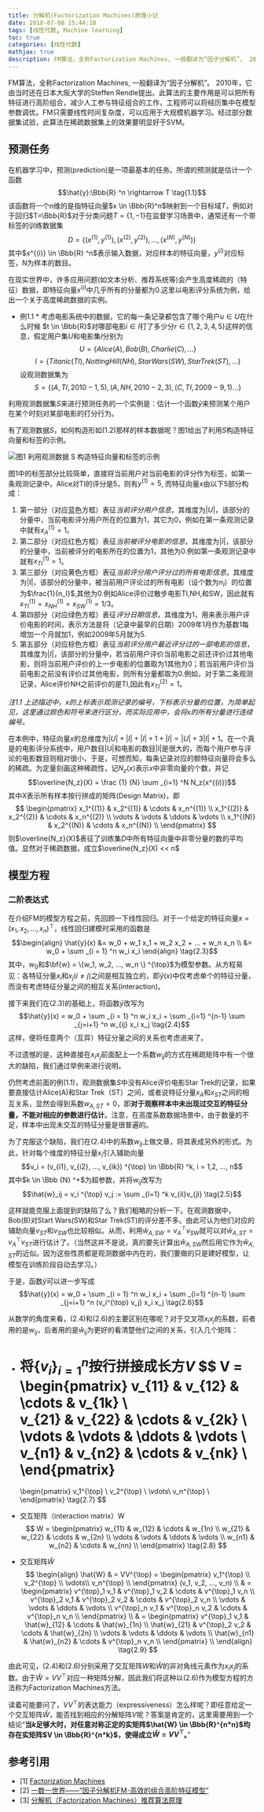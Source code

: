 ```yaml
---
title: 分解机(Factorization Machines)原理小记
date: 2018-07-08 15:44:18
tags: [线性代数, Machine learning]
toc: true
categories: [线性代数]
mathjax: true
description: FM算法，全称Factorization Machines, 一般翻译为“因子分解机”。 2010年，它由当时还在日本大阪大学的Steffen Rendle提出。此算法的主要作用是可以把所有特征进行高阶组合，减少人工参与特征组合的工作，工程师可以将经历集中在模型参数调优。FM只需要线性时间复杂度，可以应用于大规模机器学习。经过部分数据集试验，此算法在稀疏数据集上的效果要明显好于SVM。
---
```


FM算法，全称Factorization Machines, 一般翻译为“因子分解机”。 2010年，它由当时还在日本大阪大学的Steffen Rendle提出。此算法的主要作用是可以把所有特征进行高阶组合，减少人工参与特征组合的工作，工程师可以将经历集中在模型参数调优。FM只需要线性时间复杂度，可以应用于大规模机器学习。经过部分数据集试验，此算法在稀疏数据集上的效果要明显好于SVM。

## 预测任务

在机器学习中，预测(prediction)是一项最基本的任务。所谓的预测就是估计一个函数$$\hat{y}:\Bbb{R} ^n \rightarrow T \tag{1.1}$$该函数将一个$n$维的是指特征向量$x \in \Bbb{R}^n$映射到一个目标域$T$，例如对于回归$T=\Bbb{R}$对于分类问题$T=\{1, -1\}$在监督学习场景中，通常还有一个带标签的训练数据集$$D=\{(x^{(1)}, y^{(1)}), (x^{(2)}, y^{(2)}), ..., (x^{(N)}, y^{(N)}) \} \tag{1.2}$$其中$x^{(i)} \in \Bbb{R} ^n$表示输入数据，对应样本的特征向量，$y^{(i)}$对应标签，$N$为样本的数目。

在现实世界中，许多应用问题(如文本分析、推荐系统等)会产生高度稀疏的（特征）数据，即特征向量$x^{(i)}$中几乎所有的分量都为0.这里以电影评分系统为例，给出一个关于高度稀疏数据的实例。 

* 例1.1 * 考虑电影系统中的数据，它的每一条记录都包含了哪个用户$u \in U$在什么时候 $t \in \Bbb{R}$对哪部电影$i \in I$打了多少分$r \in \{1, 2, 3, 4, 5\}$这样的信息，假定用户集$U$和电影集$I$分别为$$U = \{Alice(A), Bob(B), Charlie(C), ...\}$$ $$I=\{Titanic(TI), Notting Hill(NH), Star Wars(SW), Star Trek(ST), ...\}$$设观测数据集为$$S=\{(A, TI, 2010-1, 5), (A, NH, 2010-2, 3), (C, TI, 2009-9, 1) ...\}$$

利用观测数据集$S$来进行预测任务的一个实例是：估计一个函数$\hat{y}$来预测某个用户在某个时刻对某部电影的打分行为。

有了观测数据$S$，如何构造形如$(1.2)$那样的样本数据呢？图1给出了利用$S$构造特征向量和标签的示例。

![图1 利用观测数据 S 构造特征向量和标签的示例](https://wx2.sinaimg.cn/mw690/7c35df9bly1ft2j3mmnefj20z60g2n64.jpg)

图1中的标签部分比较简单，直接将当前用户对当前电影的评分作为标签，如第一条观测记录中，Alice对TI的评分是5，则有$y ^{(1)} = 5$, 而特征向量$x$由以下5部分构成：

1. 第一部分（对应蓝色方框）表征*当前评分用户信息*，其维度为$|U|$，该部分的分量中，当前电影评分用户所在的位置为1，其它为0，例如在第一条观测记录中就有$x_A^{(1)} = 1$。
2. 第二部分（对应红色方框）表征*当前被评分电影的信息*，其维度为$|I|$，该部分的分量中，当前被评分的电影所在的位置为1，其他为0.例如第一条观测记录中就有$x_{TI} ^{(1)} = 1$。
3. 第三部分（对应黄色方框）表征*当前评分用户评分过的所有电影信息*，其维度为|I|，该部分的分量中，被当前用户评论过的所有电影（设个数为$n_I$）的位置为$\frac{1}{n_I}$,其他为0.例如Alice评价过散步电影TI,NH,和SW，因此就有$x^{(1)}_{TI} = x^{(1)}_{NH} = x^{(1)}_{SW} = 1/3$。 
4. 第四部分（对应绿色方框）表征*评分日期信息*，其维度为1，用来表示用户评价电影的时间，表示方法是将（记录中最早的日期）2009年1月作为基数1每增加一个月就加1，例如2009年5月就为5. 
5. 第五部分（对应棕色方框）表征*当前评分用户最近评分过的一部电影的信息*，其维度为$|I|$，该部分的分量中，若当前用户评价当前电影之前还评价过其他电影，则将当前用户评价的上一步电影的位置取为1其他为0；若当前用户评价当前电影之前没有评价过其他电影，则所有分量都取为0.例如，对于第二条观测记录，Alice评价NH之前评价的是TI,因此有$x_{TI} ^{(2)} = 1$。

*注1.1 上述描述中，x的上标表示观测记录的编号，下标表示分量的位置，为简单起见，这里通过颜色和符号来进行区分，而实际应用中，会将$x$的所有分量进行连续编号。*

在本例中，特征向量$x$的总维度为$|U| + |I| + |I| + 1 + |I| = |U| + 3|I| + 1$。在一个真是的电影评分系统中，用户数目|U|和电影的数目|I|是很大的，而每个用户参与评论的电影数目则相对很小，于是，可想而知，每条记录对应的额特征向量将会多么的稀疏。为定量刻画这种稀疏性，记$N_z(x)$表示$x$中非零向量的个数，并记$$\overline{N_z}(X) = \frac {1} {N} \sum _{i=1} ^N N_z(x^{(i)})$$其中$X$表示所有样本按行拼成的矩阵(Design Matrix)，即
$$ 
   \begin{pmatrix} 
   x_1^{(1)} & x_2^{(1)} & \cdots & x_n^{(1)} \\  
   x_1^{(2)} & x_2^{(2)} & \cdots & x_n^{(2)} \\  
   \vdots & \vdots  & \ddots & \vdots \\
   x_1^{(N)} & x_2^{(N)} & \cdots & x_n^{(N)} \\  
   \end{pmatrix}
$$
则$\overline{N_z}(X)$表征了训练集$D$中所有特征向量中非零分量的数的平均值。显然对于稀疏数据，成立$\overline{N_z}(X) << n$

## 模型方程

### 二阶表达式

在介绍FM的模型方程之前，先回顾一下线性回归。对于一个给定的特征向量$x = (x_1, x_2, ..., x_n)^{\top}$，线性回归建模时采用的函数是$$\begin{align} \hat{y}(x) &= w_0 + w_1 x_1 + w_2 x_2 + ... + w_n x_n \\ &= w_0 + \sum _{i = 1} ^n w_i x_i \end{align} \tag{2.3}$$其中，$w_0$和$\bf{w} = \{w_1, w_2, ..., w_n \} ^{\top}$为模型参数。从方程易见：各特征分量$x_i$和$x_j(i \neq j)$之间是相互独立的，即$\hat{y}(x)$中仅考虑单个的特征分量，而没有考虑特征分量之间的相互关系(interaction)。 

接下来我们在$(2.3)$的基础上，将函数$\hat{y}$改写为$$\hat{y}(x) = w_0 + \sum _{i = 1} ^n w_i x_i + \sum _{i=1} ^{n-1} \sum _{j=i+1} ^n w_{ij} x_i x_j \tag{2.4}$$这样，便将任意两个（互异）特征分量之间的关系也考虑进来了。

不过遗憾的是，这种直接在$x_i x_j$前面配上一个系数$w_{ij}$的方式在稀疏矩阵中有一个很大的缺陷，我们通过举例来进行说明。 

仍然考虑前面的例$(1.1)$，观测数据集$S$中没有Alice评价电影Star Trek的记录，如果要直接估计Alice(A)和Star Trek（ST）之间，或者说特征分量$x_A$和$x_{ST}$之间的相互关系，显然会得到系数$w_{A,ST} = 0$，即**对于观察样本中未出现过交互的特征分量，不能对相应的参数进行估计**。注意，在高度系数数据场景中，由于数量的不足，样本中出现未交互的特征分量是很普遍的。 

为了克服这个缺陷，我们在$(2.4)$中的系数$w_{ij}$上做文章，将其表成另外的形式。为此，针对每个维度的特征分量$x_i$引入辅助向量$$v_i = (v_{i1}, v_{i2}, ..., v_{ik}) ^{\top} \in \Bbb{R} ^k, i = 1,2, ..., n$$其中$k \in \Bbb {N} ^+$为超参数，并将$w_{ij}$改写为$$\hat{w}_ij = v_i ^{\top} v_j := \sum _{l=1} ^k v_{il}v_{jl} \tag{2.5}$$

这样就能克服上面提到的缺陷了么？我们粗略的分析一下。在观测数据中，Bob(B)对Start Wars(SW)和Star Trek(ST)的评分差不多。由此可认为他们对应的辅助向量$v_{ST}$和$v_{SW}$也比较相似。从而，利用$\hat{w}_{A,SW} = v_A ^{\top} v_{SW}$就可以对$\hat{w}_{A,ST} = v_A ^{\top} v_{ST}$进行估计了。（当然这并不是说，真的要先计算出$\hat{w}_{A,SW}$然后用它作为$\hat{w}_{A,ST}$的近似。因为这些性质都是观测数据中内在的，我们要做的只是建好模型，让模型在训练阶段自动去学习。）

于是，函数$\hat{y}$可以进一步写成$$\hat{y}(x) = w_0 + \sum _{i = 1} ^n w_i x_i + \sum _{i=1} ^{n-1} \sum _{j=i+1} ^n (v_i^{\top} v_j) x_i x_j \tag{2.6}$$

从数学的角度来看，$(2.4)$和$(2.6)$的主要区别在哪呢？对于交叉项$x_i x_j$的系数，前者用的是$w_{ij}$，后者用的是$\hat{w}_{ij}$为更好的看清楚他们之间的关系，引入几个矩阵：

- 将$\{v_i\}_{i=1}^{n}$按行拼接成长方$V$ 
$$ V = 
   \begin{pmatrix} 
   v_{11} & v_{12} & \cdots & v_{1k} \\  
   v_{21} & v_{22} & \cdots & v_{2k} \\  
   \vdots & \vdots  & \ddots & \vdots \\
   v_{n1} & v_{n2} & \cdots & v_{nk} \\  
   \end{pmatrix}
   = 
   \begin{pmatrix}
   v_1^{\top} \\ 
   v_2^{\top} \\ 
   \vdots\\
   v_n^{\top} \\ 
   \end{pmatrix}
   \tag{2.7}
$$

- 交互矩阵（interaction matrix）W
$$ W = 
   \begin{pmatrix} 
   w_{11} & w_{12} & \cdots & w_{1n} \\  
   w_{21} & w_{22} & \cdots & w_{2n} \\  
   \vdots & \vdots  & \ddots & \vdots \\
   w_{n1} & w_{n2} & \cdots & w_{nn} \\  
   \end{pmatrix}
   \tag{2.8}
$$

- 交互矩阵$\hat{W}$
$$ 
\begin{align}
\hat{W} & = VV^{\top} = 
   \begin{pmatrix}
     v_1^{\top} \\ 
     v_2^{\top} \\ 
     \vdots\\
     v_n^{\top} \\ 
   \end{pmatrix}
   (v_1, v_2, ..., v_n) \\
   & = 
   \begin{pmatrix}
   v^{\top}_1 v_1 & v^{\top}_1 v_2 & \cdots & v^{\top}_1 v_n \\  
   v^{\top}_2 v_1 & v^{\top}_2 v_2 & \cdots & v^{\top}_2 v_n \\  
   \vdots & \vdots  & \ddots & \vdots \\
   v^{\top}_n v_1 & v^{\top}_n v_2 & \cdots & v^{\top}_n v_n \\  
   \end{pmatrix} \\
   & = 
   \begin{pmatrix}
   v^{\top}_1 v_1 & \hat{w}_{12} & \cdots & \hat{w}_{1n} \\  
   \hat{w}_{21} & v^{\top}_2 v_2 & \cdots & \hat{w}_{2n} \\  
   \vdots & \vdots  & \ddots & \vdots \\
   \hat{w}_{n1} & \hat{w}_{n2} & \cdots & v^{\top}_n v_n \\  
   \end{pmatrix} \\
\end{align}
\tag{2.9}
$$

由此可见，$(2.4)$和$(2.6)$分别采用了交互矩阵$W$和$\hat{W}$的非对角线元素作为$x_i x_j$的系数。由于$\hat{W} = V V^{\top}$对应一种矩阵分解，因此我们将这种以$(2.6)$作为模型方程的方法称为Factorization Machines方法。

读着可能要问了，$VV^{\top}$的表达能力（expressiveness）怎么样呢？即任意给定一个交互矩阵$\hat{W}$，能否找到相应的分解矩阵$V$呢？答案是肯定的，这里需要用到一个结论“**当$k$足够大时，对任意对称正定的实矩阵$\hat{W} \in \Bbb{R}^{n*n}$均存在实矩阵$V \in \Bbb{R}^{n*k}$，使得成立$\hat{W} = VV^{\top}$。**”

## 参考引用

- [1] [Factorization Machines](http://www.algo.uni-konstanz.de/members/rendle/pdf/Rendle2010FM.pdf)
- [2] [一数一世界——“因子分解机FM-高效的组合高阶特征模型”](http://bourneli.github.io/ml/fm/2017/07/02/fm-remove-combine-features-by-yourself.html)
- [3] [分解机（Factorization Machines）推荐算法原理](https://www.cnblogs.com/pinard/p/6370127.html)

